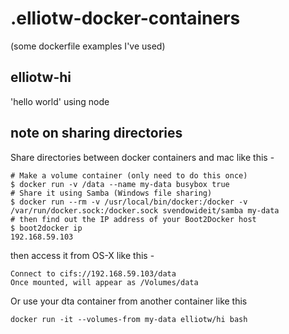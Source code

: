 .elliotw-docker-containers
==========

(some dockerfile examples I've used)

## elliotw-hi
'hello world' using node

## note on sharing directories

Share directories between docker containers and mac like this -

    # Make a volume container (only need to do this once)
    $ docker run -v /data --name my-data busybox true
    # Share it using Samba (Windows file sharing)
    $ docker run --rm -v /usr/local/bin/docker:/docker -v /var/run/docker.sock:/docker.sock svendowideit/samba my-data
    # then find out the IP address of your Boot2Docker host
    $ boot2docker ip
    192.168.59.103

then access it from OS-X like this -

    Connect to cifs://192.168.59.103/data
    Once mounted, will appear as /Volumes/data

Or use your dta container from another container like this

    docker run -it --volumes-from my-data elliotw/hi bash

